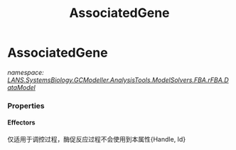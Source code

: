 ﻿---
title: AssociatedGene
---

# AssociatedGene
_namespace: [LANS.SystemsBiology.GCModeller.AnalysisTools.ModelSolvers.FBA.rFBA.DataModel](N-LANS.SystemsBiology.GCModeller.AnalysisTools.ModelSolvers.FBA.rFBA.DataModel.html)_






### Properties

#### Effectors
仅适用于调控过程，酶促反应过程不会使用到本属性{Handle, Id}
